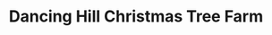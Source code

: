 ---
title: "Dancing Hill Christmas Tree Farm"
url: /bedford/dancing-hill-christmas-tree-farm/
shop: shop
---